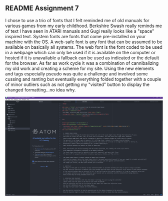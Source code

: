 ## README Assignment 7



I chose to use a trio of fonts that I felt reminded me of old manuals for various games from my early childhood.
Berkshire Swash really reminds me of text I have seen in ATARI manuals and Gugi really looks like a "space" inspired text.
System fonts are fonts that come pre-installed on your machine with the OS. A web-safe font is any font that can be assumed to be available on basically all systems. The web font is the font coded to be used in a webpage which can only be used if it is available on the computer or hosted if it is unavailable a fallback can be used as indicated or the default for the browser. 
As far as work cycle it was a combination of cannibalizing my old work and creating a scheme for my site. Using the new elements and tags especially pseudo was quite a challenge and involved some cussing and ranting but eventually everything folded together with a couple of minor outliers such as not getting my "visited" button to display the changed formatting...no idea why.



![Screenie](Images/screenie.png)
